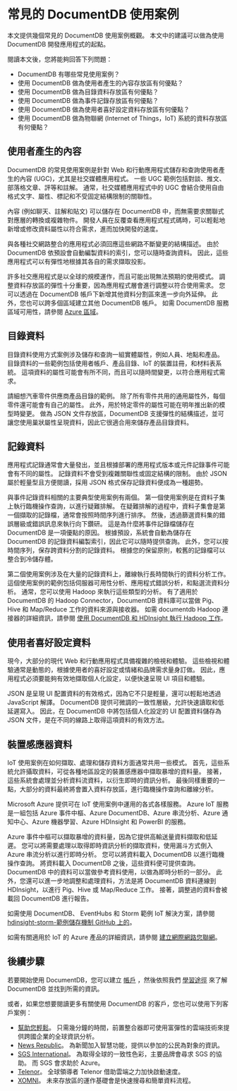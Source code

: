 <properties 
    pageTitle="常見的 DocumentDB 使用案例 | Microsoft Azure" 
    description="深入了解的前五個 DocumentDB 使用案例: 使用者產生的內容、 事件記錄、 目錄資料、 使用者喜好設定資料和物聯網 (IoT)。" 
    services="documentdb" 
    authors="h0n" 
    manager="jhubbard" 
    editor="monicar" 
    documentationCenter=""/>

<tags 
    ms.service="documentdb" 
    ms.workload="data-services" 
    ms.tgt_pltfrm="na" 
    ms.devlang="na" 
    ms.topic="article" 
    ms.date="10/30/2015" 
    ms.author="hawong"/>

# 常見的 DocumentDB 使用案例
本文提供幾個常見的 DocumentDB 使用案例概觀。  本文中的建議可以做為使用 DocumentDB 開發應用程式的起點。   

閱讀本文後，您將能夠回答下列問題： 
 
- DocumentDB 有哪些常見使用案例？
- 使用 DocumentDB 做為使用者產生的內容存放區有何優點？
- 使用 DocumentDB 做為目錄資料存放區有何優點？
- 使用 DocumentDB 做為事件記錄存放區有何優點？
- 使用 DocumentDB 做為使用者喜好設定資料存放區有何優點？
- 使用 DocumentDB 做為物聯網 (Internet of Things，IoT) 系統的資料存放區有何優點？

    
## 使用者產生的內容
DocumentDB 的常見使用案例是針對 Web 和行動應用程式儲存和查詢使用者產生的內容 (UGC)，尤其是社交媒體應用程式。  一些 UGC 範例包括對談、推文、部落格文章、評等和註解。  通常，社交媒體應用程式中的 UGC 會結合使用自由格式文字、屬性、標記和不受固定結構限制的關聯性。   

內容 (例如聊天、註解和貼文) 可以儲存在 DocumentDB 中，而無需要求關聯式對應層的轉換或複雜物件。  開發人員在反覆查看應用程式程式碼時，可以輕鬆地新增或修改資料屬性以符合需求，進而加快開發的速度。  

與各種社交網路整合的應用程式必須回應這些網路不斷變更的結構描述。  由於 DocumentDB 依預設會自動編製資料的索引，您可以隨時查詢資料。  因此，這些應用程式可以有彈性地根據其各自的需求擷取投影。       

許多社交應用程式是以全球的規模運作，而且可能出現無法預期的使用模式。  調整資料存放區的彈性十分重要，因為應用程式層會進行調整以符合使用需求。  您可以透過在 DocumentDB 帳戶下新增其他資料分割區來進一步向外延伸。  此外，您也可以跨多個區域建立其他 DocumentDB 帳戶。 如需 DocumentDB 服務區域可用性，請參閱 [Azure 區域](http://azure.microsoft.com/regions/#services)。   

## 目錄資料
目錄資料使用方式案例涉及儲存和查詢一組實體屬性，例如人員、地點和產品。  目錄資料的一些範例包括使用者帳戶、產品目錄、IoT 的裝置註冊，和材料表系統。  這項資料的屬性可能會有所不同，而且可以隨時間變更，以符合應用程式需求。  

請細想汽車零件供應商產品目錄的範例。 除了所有零件共用的通用屬性外，每個零件還可能會有自己的屬性。  此外，用於特定零件的屬性可能在明年推出新的模型時變更。  做為 JSON 文件存放區，DocumentDB 支援彈性的結構描述，並可讓您使用巢狀屬性呈現資料，因此它很適合用來儲存產品目錄資料。       

## 記錄資料
應用程式記錄通常會大量發出，並且根據部署的應用程式版本或元件記錄事件可能會有不同的屬性。  記錄資料不會受到複雜關聯性或固定結構的限制。 由於 JSON 屬於輕量型且方便閱讀，採用 JSON 格式保存記錄資料便成為一種趨勢。
   
與事件記錄資料相關的主要典型使用案例有兩個。  第一個使用案例是在資料子集上執行臨機操作查詢，以進行疑難排解。  在疑難排解的過程中，資料子集會是第一個擷取的記錄檔，通常會按照時間序列進行排序。  然後，透過篩選資料集的錯誤層級或錯誤訊息來執行向下鑽研。 這是為什麼將事件記錄檔儲存在 DocumentDB 是一項優點的原因。 根據預設，系統會自動為儲存在 DocumentDB 的記錄資料編製索引，因此它可以隨時提供查詢。 此外，您可以按時間序列，保存跨資料分割的記錄資料。 根據您的保留原則，較舊的記錄檔可以整合到冷儲存體。          

第二個使用案例涉及在大量的記錄資料上，離線執行長時間執行的資料分析工作。  這個使用案例的範例包括伺服器可用性分析、應用程式錯誤分析，和點選流資料分析。  通常，您可以使用 Hadoop 來執行這些類型的分析。  有了適用於 DocumentDB 的 Hadoop Connector，DocumentDB 資料庫可以當做 Pig、Hive 和 Map/Reduce 工作的資料來源與接收器。 如需 documentdb Hadoop 連接器的詳細資訊，請參閱 [使用 DocumentDB 和 HDInsight 執行 Hadoop 工作](documentdb-run-hadoop-with-hdinsight/)。      

## 使用者喜好設定資料
現今，大部分的現代 Web 和行動應用程式具備複雜的檢視和體驗。 這些檢視和體驗通常是動態的，根據使用者的喜好設定或情緒和品牌需求量身訂做。  因此，應用程式必須要能夠有效地擷取個人化設定，以便快速呈現 UI 項目和體驗。 

JSON 是呈現 UI 配置資料的有效格式，因為它不只是輕量，還可以輕鬆地透過 JavaScript 解譯。  DocumentDB 提供可微調的一致性層級，允許快速讀取和低延遲寫入。 因此，在 DocumentDB 中將包括個人化設定的 UI 配置資料儲存為 JSON 文件，是在不同的線路上取得這項資料的有效方法。

## 裝置感應器資料
IoT 使用案例在如何擷取、處理和儲存資料方面通常共用一些模式。  首先，這些系統允許攝取資料，可從各種地區設定的裝置感應器中擷取暴增的資料量。  接著，這些系統會處理並分析資料流資料，以衍生即時的資訊分析。 最後同樣重要的一點，大部分的資料最終將會置入資料存放區，進行臨機操作查詢和離線分析。    

Microsoft Azure 提供可在 IoT 使用案例中運用的各式各樣服務。  Azure IoT 服務是一組包括 Azure 事件中樞、Azure DocumentDB、Azure 串流分析、Azure 通知中心、Azure 機器學習、Azure HDInsight 和 PowerBI 的服務。 

Azure 事件中樞可以擷取暴增的資料量，因為它提供高輸送量資料擷取和低延遲。 您可以將需要處理以取得即時資訊分析的擷取資料，使用漏斗方式倒入 Azure 串流分析以進行即時分析。 您可以將資料載入 DocumentDB 以進行臨機操作查詢。 將資料載入 DocumentDB 之後，這些資料便可提供查詢。  DocumentDB 中的資料可以當做參考資料使用，以做為即時分析的一部分。  此外，您還可以進一步地調整和處理資料，方法是將 DocumentDB 資料連線到 HDInsight，以進行 Pig、Hive 或 Map/Reduce 工作。  接著，調整過的資料會被載回 DocumentDB 進行報告。   

如需使用 DocumentDB、 EventHubs 和 Storm 範例 IoT 解決方案，請參閱 [hdinsight-storm-範例儲存機制 GitHub 上的](https://github.com/hdinsight/hdinsight-storm-examples/)。

如需有關適用於 IoT 的 Azure 產品的詳細資訊，請參閱 [建立網際網路您聯網](http://www.microsoft.com/en-us/server-cloud/internet-of-things.aspx)。

## 後續步驟
 
若要開始使用 DocumentDB，您可以建立 [帳戶](http://azure.microsoft.com/pricing/free-trial/) ，然後依照我們 [學習途徑](https://azure.microsoft.com/documentation/learning-paths/documentdb/) 來了解 DocumentDB 並找到所需的資訊。 

或者，如果您想要閱讀更多有關使用 DocumentDB 的客戶，您也可以使用下列客戶案例：

- [幫助您輕鬆](https://customers.microsoft.com/Pages/CustomerStory.aspx?recid=18602)。 只需幾分鐘的時間，前置整合器即可使用富彈性的雲端技術來提供跨國企業的全球資訊分析。
- [News Republic](https://customers.microsoft.com/Pages/CustomerStory.aspx?recid=18639)。 為新聞加入智慧功能，提供以參加的公民為對象的資訊。 
- [SGS International](https://customers.microsoft.com/Pages/CustomerStory.aspx?recid=18653)。 為取得全球的一致性色彩，主要品牌會尋求 SGS 的協助。 而 SGS 會求助於 Azure。
- [Telenor](https://customers.microsoft.com/Pages/CustomerStory.aspx?recid=18608)。 全球領導者 Telenor 借助雲端之力加快啟動速度。 
- [XOMNI](https://customers.microsoft.com/Pages/CustomerStory.aspx?recid=18667)。 未來存放區的運作基礎會是快速搜尋和簡單資料流程。
 

